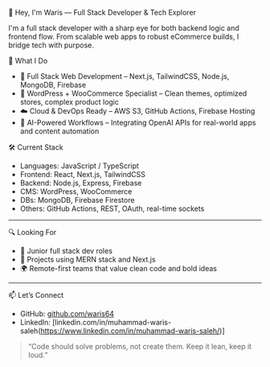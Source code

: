 👋 Hey, I'm Waris — Full Stack Developer & Tech Explorer

I'm a full stack developer with a sharp eye for both backend logic and frontend flow. From scalable web apps to robust eCommerce builds, I bridge tech with purpose.


 💼 What I Do
- 🔁 Full Stack Web Development – Next.js, TailwindCSS, Node.js, MongoDB, Firebase
- 🛒 WordPress + WooCommerce Specialist – Clean themes, optimized stores, complex product logic
- ☁️ Cloud & DevOps Ready – AWS S3, GitHub Actions, Firebase Hosting
- 🤖 AI-Powered Workflows – Integrating OpenAI APIs for real-world apps and content automation

 🛠️ Current Stack
- Languages: JavaScript / TypeScript
- Frontend: React, Next.js, TailwindCSS
- Backend: Node.js, Express, Firebase
- CMS: WordPress, WooCommerce
- DBs: MongoDB, Firebase Firestore
- Others: GitHub Actions, REST, OAuth, real-time sockets

---

 🔍 Looking For
- 🎯 Junior full stack dev roles
- 🧩 Projects using MERN stack and Next.js 
- 🌍 Remote-first teams that value clean code and bold ideas

---

 📫 Let’s Connect
- GitHub: [github.com/waris64](https://github.com/waris64)
- LinkedIn: [linkedin.com/in/muhammad-waris-saleh(https://www.linkedin.com/in/muhammad-waris-saleh/)]


> “Code should solve problems, not create them. Keep it lean, keep it loud.”


